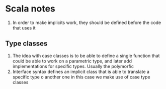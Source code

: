 # Scala notes

1. In order to make implicits work, they should be defined before the code that uses it

## Type classes

1. The idea with case classes is to be able to define a single function that could be able to work on a parametric type, and later add implementations for specific types. Usually the polymorfic 
2. Interface syntax defines an implicit class that is able to translate a specific type o another one in this case we make use of case type classes  

